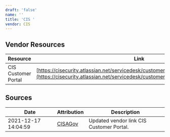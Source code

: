 ```yaml
---
draft: 'false'
name: ''
title: 'CIS '
vendor: CIS
---
```


## Vendor Resources
| Resource | Link |
| --- | --- |
| CIS Customer Portal | [https://cisecurity.atlassian.net/servicedesk/customer/portal/15/article/2434301961](https://cisecurity.atlassian.net/servicedesk/customer/portal/15/article/2434301961) |



## Sources
| Date | Attribution | Description |
| --- | --- | --- |
| 2021-12-17 14:04:59 | [CISAGov](https://raw.githubusercontent.com/cisagov/log4j-affected-db/develop/README.md) | Updated vendor link CIS Customer Portal.  |
